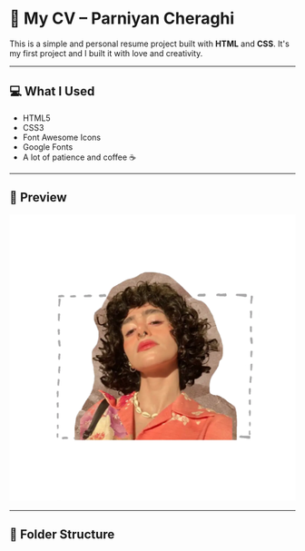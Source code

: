 # 🎨 My CV – Parniyan Cheraghi

This is a simple and personal resume project built with **HTML** and **CSS**.
It's my first project and I built it with love and creativity.

---

## 💻 What I Used

- HTML5
- CSS3
- Font Awesome Icons
- Google Fonts
- A lot of patience and coffee ☕️

---

## 📸 Preview

![Screenshot](./my-photo.webp)

---

## 📂 Folder Structure
